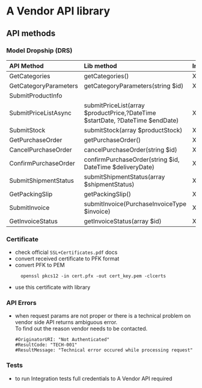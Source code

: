 # A Vendor API library

## API methods

### Model Dropship (DRS)

| API Method            | Lib method                                                                    | Implemented |
|:----------------------|:------------------------------------------------------------------------------|:------------|
| GetCategories         | getCategories()                                                               | X           |
| GetCategoryParameters | getCategoryParameters(string $id)                                             | X           |
| SubmitProductInfo     |                                                                               |             |
| SubmitPriceListAsync  | submitPriceList(array $productPrice,?DateTime $startDate, ?DateTime $endDate) | X           |
| SubmitStock           | submitStock(array $productStock)                                              | X           |
| GetPurchaseOrder      | getPurchaseOrder()                                                            | X           |
| CancelPurchaseOrder   | cancelPurchaseOrder(string $id)                                               | X           |
| ConfirmPurchaseOrder  | confirmPurchaseOrder(string $id, DateTime $deliveryDate)                      | X           |
| SubmitShipmentStatus  | submitShipmentStatus(array $shipmentStatus)                                   | X           |
| GetPackingSlip        | getPackingSlip()                                                              | X           |
| SubmitInvoice         | submitInvoice(PurchaseInvoiceType $invoice)                                   | X           |
| GetInvoiceStatus      | getInvoiceStatus(array $id)                                                   | X           |

### Certificate
* check official `SSL+Certificates.pdf` docs
* convert received certificate to PFK format
* convert PFK to PEM
  ```
    openssl pkcs12 -in cert.pfx -out cert_key.pem -clcerts
  ```
* use this certificate with library

### API Errors
* when request params are not proper or there is a technical problem on vendor side API returns ambiguous error.  
To find out the reason vendor needs to be contacted.

    ```
    #OriginatorURI: "Not Authenticated"
    #ResultCode: "TECH-001"
    #ResultMessage: "Technical error occured while processing request"
    ```

### Tests
* to run Integration tests full credentials to A Vendor API required
